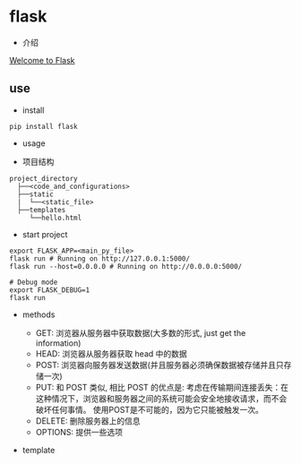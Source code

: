 # flask

- 介绍

[Welcome to Flask](http://flask.pocoo.org/docs/0.12/)

## use

- install  

```
pip install flask
```

- usage  

- 项目结构  

```
project_directory
  ├──<code_and_configurations>
  ├──static  
  |  └──<static_file>
  ├──templates
     └──hello.html
```

- start project

```shell
export FLASK_APP=<main_py_file>
flask run # Running on http://127.0.0.1:5000/
flask run --host=0.0.0.0 # Running on http://0.0.0.0:5000/
```

```shell
# Debug mode
export FLASK_DEBUG=1
flask run
```

- methods
    - GET: 浏览器从服务器中获取数据(大多数的形式, just get the information)  
    - HEAD: 浏览器从服务器获取 head 中的数据
    - POST: 浏览器向服务器发送数据(并且服务器必须确保数据被存储并且只存储一次)
    - PUT: 和 POST 类似, 相比 POST 的优点是: 考虑在传输期间连接丢失：在这种情况下，浏览器和服务器之间的系统可能会安全地接收请求，而不会破坏任何事情。 使用POST是不可能的，因为它只能被触发一次。
    - DELETE: 删除服务器上的信息
    - OPTIONS: 提供一些选项

- template
